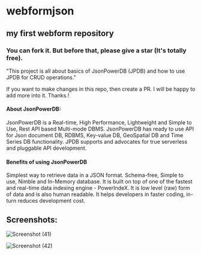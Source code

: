 # webformjson
## my first webform repository

### You can fork it. But before that, please give a star (It's totally free).


"This project is all about basics of JsonPowerDB (JPDB) and how to use JPDB for CRUD operations."

If you want to make changes in this repo, then create a PR. I will be happy to add more into it. Thanks.!

#### About JsonPowerDB:

JsonPowerDB is a Real-time, High Performance, Lightweight and Simple to Use, Rest API based Multi-mode DBMS. 
JsonPowerDB has ready to use API for Json document DB, RDBMS, Key-value DB, GeoSpatial DB and Time Series DB functionality.
JPDB supports and advocates for true serverless and pluggable API development.

#### Benefits of using JsonPowerDB

Simplest way to retrieve data in a JSON format.
Schema-free, Simple to use, Nimble and In-Memory database.
It is built on top of one of the fastest and real-time data indexing engine - PowerIndeX.
It is low level (raw) form of data and is also human readable.
It helps developers in faster coding, in-turn reduces development cost.

## Screenshots:

![Screenshot (41)](https://user-images.githubusercontent.com/90754145/204446580-591dffa5-b607-4710-a3f2-62d165f36ca9.png)



![Screenshot (42)](https://user-images.githubusercontent.com/90754145/204446685-f3d04be4-ba44-4733-bf81-30ec110077e1.png)

